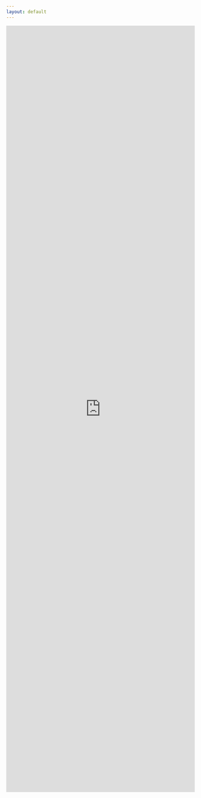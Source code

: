 ```yaml
---
layout: default
---
```


<iframe class="embed-responsive-item" src="https://docs.google.com/forms/d/e/1FAIpQLSfUp_NsX54mOziyM2pbD4r9NUgDkOsUB1Px6t18YjRijcDZbg/viewform?embedded=true" width="100%" height="2050px" frameborder="0" marginheight="0" marginwidth="0">Loading...</iframe>
